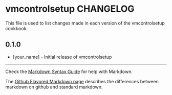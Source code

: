 # vmcontrolsetup CHANGELOG

This file is used to list changes made in each version of the vmcontrolsetup cookbook.

## 0.1.0
- [your_name] - Initial release of vmcontrolsetup

- - -
Check the [Markdown Syntax Guide](http://daringfireball.net/projects/markdown/syntax) for help with Markdown.

The [Github Flavored Markdown page](http://github.github.com/github-flavored-markdown/) describes the differences between markdown on github and standard markdown.
